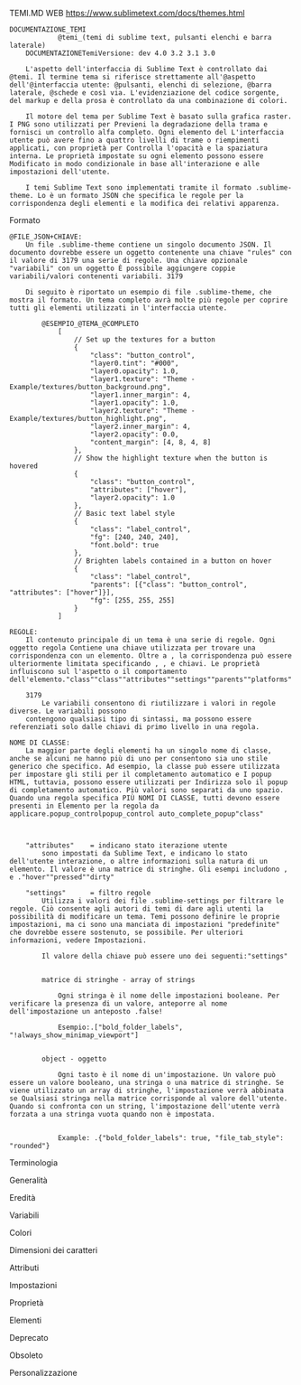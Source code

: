 TEMI.MD
	WEB
		https://www.sublimetext.com/docs/themes.html


	DOCUMENTAZIONE_TEMI
				@temi_(temi di sublime text, pulsanti elenchi e barra laterale)
		DOCUMENTAZIONETemiVersione: dev 4.0 3.2 3.1 3.0
		
		L'aspetto dell'interfaccia di Sublime Text è controllato dai @temi. Il termine tema si riferisce strettamente all'@aspetto dell'@interfaccia utente: @pulsanti, elenchi di selezione, @barra laterale, @schede e così via. L'evidenziazione del codice sorgente, del markup e della prosa è controllato da una combinazione di colori.

		Il motore del tema per Sublime Text è basato sulla grafica raster. I PNG sono utilizzati per Previeni la degradazione della trama e fornisci un controllo alfa completo. Ogni elemento del L'interfaccia utente può avere fino a quattro livelli di trame o riempimenti applicati, con proprietà per Controlla l'opacità e la spaziatura interna. Le proprietà impostate su ogni elemento possono essere Modificato in modo condizionale in base all'interazione e alle impostazioni dell'utente.

		I temi Sublime Text sono implementati tramite il formato .sublime-theme. Lo è un formato JSON che specifica le regole per la corrispondenza degli elementi e la modifica dei relativi apparenza.



Formato
	
	@FILE_JSON+CHIAVE:
		Un file .sublime-theme contiene un singolo documento JSON. Il documento dovrebbe essere un oggetto contenente una chiave "rules" con il valore di 3179 una serie di regole. Una chiave opzionale "variabili" con un oggetto È possibile aggiungere coppie variabili/valori contenenti variabili. 3179

		Di seguito è riportato un esempio di file .sublime-theme, che mostra il formato. Un tema completo avrà molte più regole per coprire tutti gli elementi utilizzati in l'interfaccia utente.

			@ESEMPIO_@TEMA_@COMPLETO
				[
				    // Set up the textures for a button
				    {
				        "class": "button_control",
				        "layer0.tint": "#000",
				        "layer0.opacity": 1.0,
				        "layer1.texture": "Theme - Example/textures/button_background.png",
				        "layer1.inner_margin": 4,
				        "layer1.opacity": 1.0,
				        "layer2.texture": "Theme - Example/textures/button_highlight.png",
				        "layer2.inner_margin": 4,
				        "layer2.opacity": 0.0,
				        "content_margin": [4, 8, 4, 8]
				    },
				    // Show the highlight texture when the button is hovered
				    {
				        "class": "button_control",
				        "attributes": ["hover"],
				        "layer2.opacity": 1.0
				    },
				    // Basic text label style
				    {
				        "class": "label_control",
				        "fg": [240, 240, 240],
				        "font.bold": true
				    },
				    // Brighten labels contained in a button on hover
				    {
				        "class": "label_control",
				        "parents": [{"class": "button_control", "attributes": ["hover"]}],
				        "fg": [255, 255, 255]
				    }
				]

	REGOLE: 
		Il contenuto principale di un tema è una serie di regole. Ogni oggetto regola Contiene una chiave utilizzata per trovare una corrispondenza con un elemento. Oltre a , la corrispondenza può essere ulteriormente limitata specificando , , e chiavi. Le proprietà influiscono sul l'aspetto o il comportamento dell'elemento."class""class""attributes""settings""parents""platforms"

		3179
			Le variabili consentono di riutilizzare i valori in regole diverse. Le variabili possono
		contengono qualsiasi tipo di sintassi, ma possono essere referenziati solo dalle chiavi di primo livello in una regola.

	NOME DI CLASSE:
		La maggior parte degli elementi ha un singolo nome di classe, anche se alcuni ne hanno più di uno per consentono sia uno stile generico che specifico. Ad esempio, la classe può essere utilizzata per impostare gli stili per il completamento automatico e I popup HTML, tuttavia, possono essere utilizzati per Indirizza solo il popup di completamento automatico. Più valori sono separati da uno spazio. Quando una regola specifica PIÙ NOMI DI CLASSE, tutti devono essere presenti in Elemento per la regola da applicare.popup_controlpopup_control auto_complete_popup"class"



		"attributes"	= indicano stato iterazione utente
			sono impostati da Sublime Text, e indicano lo stato dell'utente interazione, o altre informazioni sulla natura di un elemento. Il valore è una matrice di stringhe. Gli esempi includono , e ."hover""pressed""dirty"

		"settings"		= filtro regole
			Utilizza i valori dei file .sublime-settings per filtrare le regole. Ciò consente agli autori di temi di dare agli utenti la possibilità di modificare un tema. Temi possono definire le proprie impostazioni, ma ci sono una manciata di impostazioni "predefinite" che dovrebbe essere sostenuto, se possibile. Per ulteriori informazioni, vedere Impostazioni.

			Il valore della chiave può essere uno dei seguenti:"settings"


			matrice di stringhe - array of strings

				Ogni stringa è il nome delle impostazioni booleane. Per verificare la presenza di un valore, anteporre al nome dell'impostazione un anteposto .false!

				Esempio:.["bold_folder_labels", "!always_show_minimap_viewport"]


			object - oggetto

				Ogni tasto è il nome di un'impostazione. Un valore può essere un valore booleano, una stringa o una matrice di stringhe. Se viene utilizzato un array di stringhe, l'impostazione verrà abbinata se Qualsiasi stringa nella matrice corrisponde al valore dell'utente. Quando si confronta con un string, l'impostazione dell'utente verrà forzata a una stringa vuota quando non è impostata.


				Example: .{"bold_folder_labels": true, "file_tab_style": "rounded"}

Terminologia

Generalità

Eredità

Variabili

Colori

Dimensioni dei caratteri

Attributi

Impostazioni

Proprietà

Elementi

Deprecato

Obsoleto

Personalizzazione



